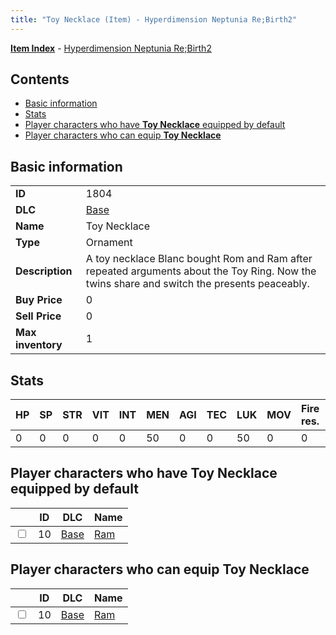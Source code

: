 ```yaml
---
title: "Toy Necklace (Item) - Hyperdimension Neptunia Re;Birth2"
---
```


[**Item Index**](/neptunia/rb2/item/index.html) - [Hyperdimension Neptunia Re;Birth2](/neptunia/rb2)

## Contents

- [Basic information](#basic-information)
- [Stats](#stats)
- [Player characters who have **Toy Necklace** equipped by default](#player-characters-who-have-toy-necklace-equipped-by-default)
- [Player characters who can equip **Toy Necklace**](#player-characters-who-can-equip-toy-necklace)

## Basic information

|   |   |
| -- | -- |
| **ID** | 1804 |
| **DLC** | [Base](/neptunia/rb2/dlc/0-base.html) |
| **Name** | Toy Necklace |
| **Type** | Ornament |
| **Description** | A toy necklace Blanc bought Rom and Ram after repeated arguments about the Toy Ring. Now the twins share and switch the presents peaceably. |
| **Buy Price** | 0 |
| **Sell Price** | 0 |
| **Max inventory** | 1 |

## Stats

| HP | SP | STR | VIT | INT | MEN | AGI | TEC | LUK | MOV | Fire res. | Ice res. | Wind res. | Lightning res. |
| -- | -- | --- | --- | --- | --- | --- | --- | --- | --- | --------- | -------- | --------- | -------------- |
| 0 | 0 | 0 | 0 | 0 | 50 | 0 | 0 | 50 | 0 | 0 | 0 | 0 | 0 |

## Player characters who have **Toy Necklace** equipped by default

|    | ID | DLC | Name |
| -- | -- | --- | ---- |
| <input type="checkbox" id="rb2-player-0-10" class="trackbox" /> | 10 | [Base](/neptunia/rb2/dlc/0-base.html) | [Ram](/neptunia/rb2/player/0-10-ram.html) |

## Player characters who can equip **Toy Necklace**

|    | ID | DLC | Name |
| -- | -- | --- | ---- |
| <input type="checkbox" id="rb2-player-0-10" class="trackbox" /> | 10 | [Base](/neptunia/rb2/dlc/0-base.html) | [Ram](/neptunia/rb2/player/0-10-ram.html) |